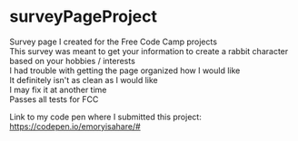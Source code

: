 # surveyPageProject
Survey page I created for the Free Code Camp projects  
This survey was meant to get your information to create a rabbit character based on your hobbies / interests  
I had trouble with getting the page organized how I would like  
It definitely isn't as clean as I would like  
I may fix it at another time  
Passes all tests for FCC  

Link to my code pen where I submitted this project:  
https://codepen.io/emoryisahare/#
